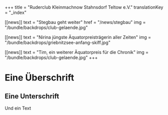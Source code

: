 +++
title = "Ruderclub Kleinmachnow Stahnsdorf Teltow e.V."
translationKey = "_index"

[[news]]
text = "Stegbau geht weiter"
href = "/news/stegbau"
img = "/bundle/backdrops/club-gelaende.jpg"

[[news]]
text = "Nirina jüngste Äquatorpreisträgerin aller Zeiten"
img = "/bundle/backdrops/griebnitzsee-anfang-skiff.jpg"

[[news]]
text = "Tim, ein weiterer Äquatorpreis für die Chronik"
img = "/bundle/backdrops/club-gelaende.jpg"
+++


# Eine Überschrift

## Eine Unterschrift

Und ein Text
